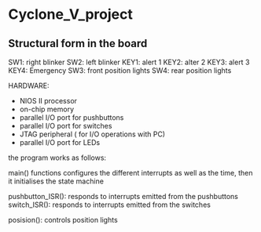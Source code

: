 # Cyclone_V_project

## Structural form in the board
SW1: right blinker
SW2: left blinker
KEY1: alert 1
KEY2: alter 2
KEY3: alert 3
KEY4: Emergency
SW3: front position lights
SW4: rear position lights

HARDWARE:
* NIOS II processor 
* on-chip memory
* parallel I/O port for pushbuttons
* parallel I/O port for switches 
* JTAG peripheral ( for I/O operations with PC)
* parallel I/O port for LEDs

the program works as follows:

  main() functions configures the different interrupts as well as the time, then it initialises the state 
  machine
  
  pushbutton_ISR(): responds to interrupts emitted from the pushbuttons
  switch_ISR(): responds to interrupts emitted from the switches
  
  posision(): controls position lights 


